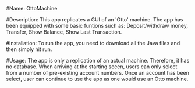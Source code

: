 #Name: OttoMachine

#Description: This app replicates a GUI of an 'Otto' machine. The app has been equipped with some basic funtions such as: Deposit/withdraw money, Transfer, Show Balance, Show Last Transaction.

#Installation: To run the app, you need to download all the Java files and then simply hit run.

#Usage: The app is only a replication of an actual machine. Therefore, it has no database. When arriving at the starting sceen, users can only select from a number of pre-existing account numbers. Once an account has been select, user can continue to use the app as one would use an Otto machine.
